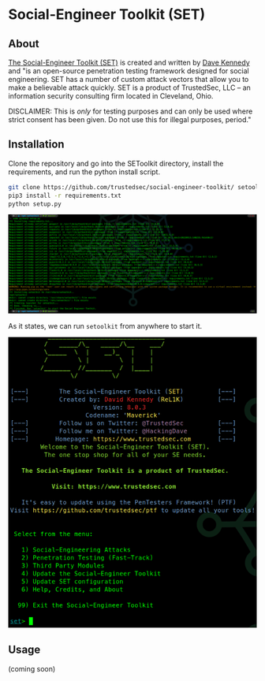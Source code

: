 # Social-Engineer Toolkit (SET)

## About

[The Social-Engineer Toolkit (SET)](https://github.com/trustedsec/social-engineer-toolkit) is created and written by [Dave Kennedy](https://twitter.com/hackingdave) and "is an open-source penetration testing framework designed for social engineering. SET has a number of custom attack vectors that allow you to make a believable attack quickly. SET is a product of TrustedSec, LLC – an information security consulting firm located in Cleveland, Ohio.

DISCLAIMER: This is _only_ for testing purposes and can only be used where strict consent has been given. Do not use this for illegal purposes, period."

## Installation

Clone the repository and go into the SEToolkit directory, install the requirements, and run the python install script.

```bash
git clone https://github.com/trustedsec/social-engineer-toolkit/ setoolkit/ && cd setoolkit
pip3 install -r requirements.txt
python setup.py
```

![](<../.gitbook/assets/image (148).png>)

As it states, we can run `setoolkit` from anywhere to start it.

![](<../.gitbook/assets/image (416).png>)

## Usage

(coming soon)
